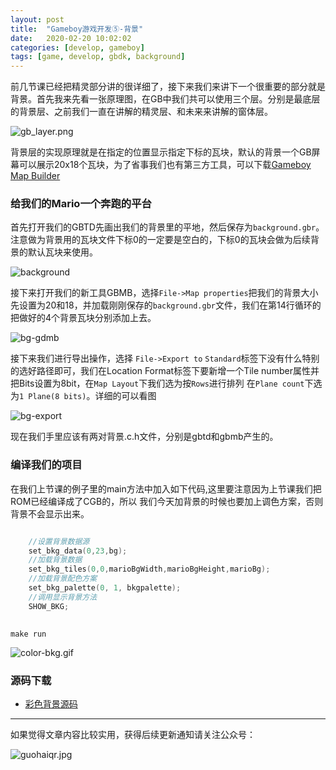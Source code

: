 ```yaml
---
layout: post
title:  "Gameboy游戏开发⑤-背景"
date:   2020-02-20 10:02:02
categories: [develop, gameboy]
tags: [game, develop, gbdk, background]
--- 
```

前几节课已经把精灵部分讲的很详细了，接下来我们来讲下一个很重要的部分就是背景。首先我来先看一张原理图，在GB中我们共可以使用三个层。分别是最底层的背景层、之前我们一直在讲解的精灵层、和未来来讲解的窗体层。

![gb_layer.png](//blog.guohai.org/doc-pic/2020-01/gb_layer.png)

背景层的实现原理就是在指定的位置显示指定下标的瓦块，默认的背景一个GB屏幕可以展示20x18个瓦块，为了省事我们也有第三方工具，可以下载[Gameboy Map Builder](http://www.devrs.com/gb/hmgd/gbmb.html)

### 给我们的Mario一个奔跑的平台
首先打开我们的GBTD先画出我们的背景里的平地，然后保存为`background.gbr`。注意做为背景用的瓦块文件下标0的一定要是空白的，下标0的瓦块会做为后续背景的默认瓦块来使用。

![background](//blog.guohai.org/doc-pic/2020-03/gbtd-background.png)

接下来打开我们的新工具GBMB，选择`File->Map properties`把我们的背景大小先设置为20和18，并加载刚刚保存的`background.gbr`文件，我们在第14行循环的把做好的4个背景瓦块分别添加上去。

![bg-gdmb](//blog.guohai.org/doc-pic/2020-03/bg-gdmb.png)

接下来我们进行导出操作，选择 `File->Export to` `Standard`标签下没有什么特别的选好路径即可，我们在Location Format标签下要新增一个Tile number属性并把Bits设置为8bit，在`Map Layout`下我们选为按`Rows`进行排列   在`Plane count`下选为`1 Plane(8 bits)`。详细的可以看图

![bg-export](//blog.guohai.org/doc-pic/2020-03/gdmb-export.png)

现在我们手里应该有两对背景.c.h文件，分别是gbtd和gbmb产生的。

### 编译我们的项目
在我们上节课的例子里的main方法中加入如下代码,这里要注意因为上节课我们把ROM已经编译成了CGB的，所以 我们今天加背景的时候也要加上调色方案，否则背景不会显示出来。

~~~ c

    //设置背景数据源
    set_bkg_data(0,23,bg);
    //加载背景数据
    set_bkg_tiles(0,0,marioBgWidth,marioBgHeight,marioBg);
    //加载背景配色方案
    set_bkg_palette(0, 1, bkgpalette);
    //调用显示背景方法
    SHOW_BKG;
    
~~~

`make run`

![color-bkg.gif](//blog.guohai.org/doc-pic/2020-03/color-bkg.gif)


### 源码下载

* [彩色背景源码](//blog.guohai.org/doc-pic/2020-03/gb5.zip)

---

如果觉得文章内容比较实用，获得后续更新通知请关注公众号：

![guohaiqr.jpg](//blog.guohai.org/doc-pic/guohaiqr.jpg)